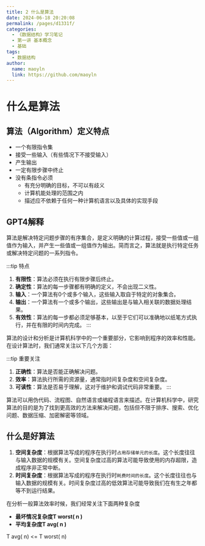 ```yaml
---
title: 2 什么是算法
date: 2024-06-18 20:20:08
permalink: /pages/d1331f/
categories:
  - 《数据结构》学习笔记
  - 第一讲 基本概念
  - 基础
tags:
  - 数据结构
author:
  name: maoyln
  link: https://github.com/maoyln
---
```


# 什么是算法

## 算法（Algorithm）定义特点

  - 一个有限指令集
  - 接受一些输入（有些情况下不接受输入）
  - 产生输出
  - 一定有限步骤中终止
  - 没有条指令必须
    - 有充分明确的目标，不可以有歧义
    - 计算机能处理的范围之内
    - 描述应不依赖于任何一种计算机语言以及具体的实现手段

## GPT4解释

算法是解决特定问题步骤的有序集合，是定义明确的计算过程，接受一些值或一组值作为输入，并产生一些值或一组值作为输出。简而言之，算法就是执行特定任务或解决特定问题的一系列指令。

:::tip 特点
1. **有限性**：算法必须在执行有限步骤后终止。
2. **确定性**：算法的每一步骤都有明确的定义，不会出现二义性。
3. **输入**：一个算法有0个或多个输入，这些输入取自于特定的对象集合。
4. **输出**：一个算法有一个或多个输出，这些输出是与输入相关联的数据处理结果。
5. **有效性**：算法的每一步都必须足够基本，以至于它们可以准确地以纸笔方式执行，并在有限的时间内完成。
:::

算法的设计和分析是计算机科学中的一个重要部分，它影响到程序的效率和性能。在设计算法时，我们通常关注以下几个方面：

:::tip 重要关注
1. **正确性**：算法是否能正确解决问题。
2. **效率**：算法执行所需的资源量，通常指时间复杂度和空间复杂度。
3. **可读性**：算法是否易于理解，这对于维护和调试代码非常重要。
:::

算法可以用伪代码、流程图、自然语言或编程语言来描述。在计算机科学中，研究算法的目的是为了找到更高效的方法来解决问题，包括但不限于排序、搜索、优化问题、数据压缩、加密解密等领域。

## 什么是好算法

1. **空间复杂度**：根据算法写成的程序在执行时`占用存储单元的长度`。这个长度往往与输入数据的规模有关。空间复杂度过高的算法可能导致使用的内存超限，造成程序非正常中断。
2. **时间复杂度**：根据算法写成的程序在执行时`耗费时间的长度`。这个长度往往也与输入数据的规模有关。时间复杂度过高的低效算法可能导致我们在有生之年都等不到运行结果。

在分析一般算法效率时候，我们经常关注下面两种复杂度

- **最坏情况复杂度T worst( n )**
- **平均复杂度T avg( n )**

T avg( n) <= T worst( n)
